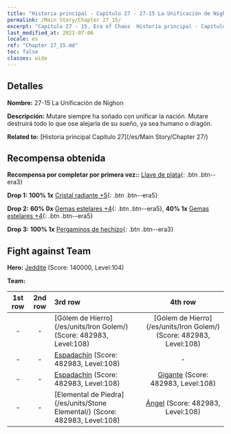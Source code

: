 ```yaml
---
title: "Historia principal - Capítulo 27 - 27-15 La Unificación de Nighon"
permalink: /Main Story/Chapter 27_15/
excerpt: "Capítulo 27 - 15. Era of Chaos  Historia principal - Capítulo 27_15. 27-15 La Unificación de Nighon"
last_modified_at: 2021-07-06
locale: es
ref: "Chapter 27_15.md"
toc: false
classes: wide
---
```


## Detalles

 **Nombre:** 27-15 La Unificación de Nighon

 **Descripción:** Mutare siempre ha soñado con unificar la nación. Mutare destruirá todo lo que ose alejarla de su sueño, ya sea humano o dragón.

 **Related to:** [Historia principal Capítulo 27](/es/Main Story/Chapter 27/)

## Recompensa obtenida

 **Recompensa por completar por primera vez::** [Llave de plata](/ItemsES/con_693/){: .btn .btn--era3}

 **Drop 1:** **100% 1x** [Cristal radiante +5](/ItemsES/mat_101/){: .btn .btn--era5}

 **Drop 2:** **60% 0x** [Gemas estelares +4](/ItemsES/mat_93/){: .btn .btn--era5}, **40% 1x** [Gemas estelares +4](/ItemsES/mat_93/){: .btn .btn--era5}

 **Drop 3:** **100% 1x** [Pergaminos de hechizo](/ItemsES/con_694/){: .btn .btn--era3}


## Fight against Team
 **Hero:** [Jeddite](/es/heroes/Jeddite/) (Score: 140000, Level:104)

 **Team:**


  | 1st row | 2nd row | 3rd row | 4th row |
  |:----:|:----:|:----|:----:|
  | - | - | [Gólem de Hierro](/es/units/Iron Golem/) (Score: 482983, Level:108)  | [Gólem de Hierro](/es/units/Iron Golem/) (Score: 482983, Level:108)  |
  | - | - | [Espadachín](/es/units/Swordsman/) (Score: 482983, Level:108)  | - |
  | - | - | [Espadachín](/es/units/Swordsman/) (Score: 482983, Level:108)  | [Gigante](/es/units/Giant/) (Score: 482983, Level:108)  |
  | - | - | [Elemental de Piedra](/es/units/Stone Elemental/) (Score: 482983, Level:108)  | [Ángel](/es/units/Angel/) (Score: 482983, Level:108)  |


